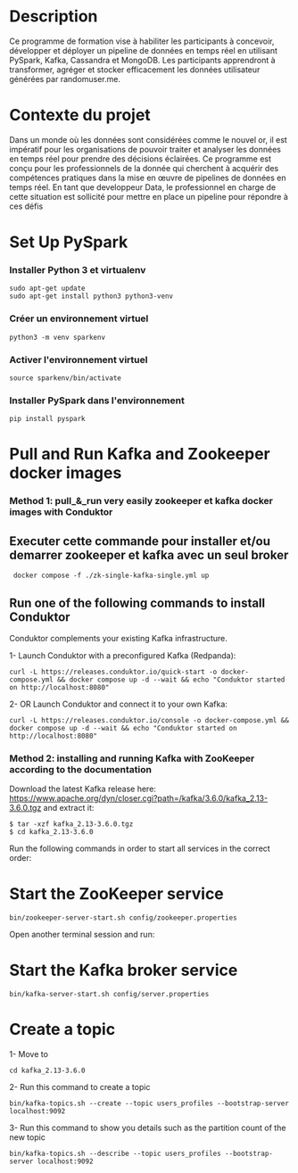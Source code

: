# Description
Ce programme de formation vise à habiliter les participants à concevoir, développer et déployer un pipeline de données en temps réel en utilisant PySpark, Kafka, Cassandra et MongoDB. Les participants apprendront à transformer, agréger et stocker efficacement les données utilisateur générées par randomuser.me.

# Contexte du projet
Dans un monde où les données sont considérées comme le nouvel or, il est impératif pour les organisations de pouvoir traiter et analyser les données en temps réel pour prendre des décisions éclairées. Ce programme est conçu pour les professionnels de la donnée qui cherchent à acquérir des compétences pratiques dans la mise en œuvre de pipelines de données en temps réel.
En tant que developpeur Data, le professionnel en charge de cette situation est sollicité pour mettre en place un pipeline pour répondre à ces défis

# Set Up PySpark

### Installer Python 3 et virtualenv
````
sudo apt-get update
sudo apt-get install python3 python3-venv
````
### Créer un environnement virtuel
````
python3 -m venv sparkenv
````

### Activer l'environnement virtuel
````
source sparkenv/bin/activate
````
### Installer PySpark dans l'environnement
````
pip install pyspark
````

# Pull and Run Kafka and Zookeeper docker images
### Method 1: pull_&_run very easily zookeeper et kafka docker images with Conduktor

## Executer cette commande pour installer et/ou demarrer zookeeper et kafka avec un seul broker 
```
 docker compose -f ./zk-single-kafka-single.yml up
```

## Run one of the following commands to install Conduktor
Conduktor complements your existing Kafka infrastructure.

1- Launch Conduktor with a preconfigured Kafka (Redpanda):
 
```
curl -L https://releases.conduktor.io/quick-start -o docker-compose.yml && docker compose up -d --wait && echo "Conduktor started on http://localhost:8080"
```
2- OR Launch Conduktor and connect it to your own Kafka:

```
curl -L https://releases.conduktor.io/console -o docker-compose.yml && docker compose up -d --wait && echo "Conduktor started on http://localhost:8080"
 ```


 ### Method 2: installing and running Kafka with ZooKeeper according to the documentation
 Download the latest Kafka release here: https://www.apache.org/dyn/closer.cgi?path=/kafka/3.6.0/kafka_2.13-3.6.0.tgz 
 and extract it:

```
$ tar -xzf kafka_2.13-3.6.0.tgz
$ cd kafka_2.13-3.6.0
```
Run the following commands in order to start all services in the correct order:

# Start the ZooKeeper service
```
bin/zookeeper-server-start.sh config/zookeeper.properties
```
Open another terminal session and run:

# Start the Kafka broker service
```
bin/kafka-server-start.sh config/server.properties
```

# Create a topic 
1- Move to 
```
cd kafka_2.13-3.6.0
```
2- Run this command to create a topic
```
bin/kafka-topics.sh --create --topic users_profiles --bootstrap-server localhost:9092
```
3- Run this command to show you details such as the partition count of the new topic
```
bin/kafka-topics.sh --describe --topic users_profiles --bootstrap-server localhost:9092
```

